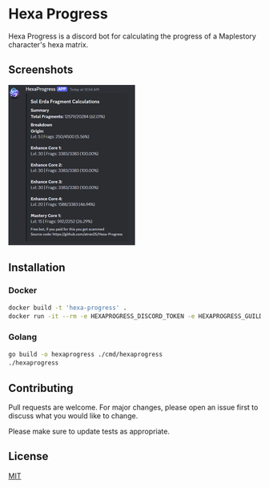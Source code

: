# Hexa Progress

Hexa Progress is a discord bot for calculating the progress of a Maplestory character's hexa matrix.

## Screenshots
![Hexa Progress](/screenshots/6-27-24.png)

## Installation
### Docker
```bash
docker build -t 'hexa-progress' .
docker run -it --rm -e HEXAPROGRESS_DISCORD_TOKEN -e HEXAPROGRESS_GUILD_ID hexa-progress
```
### Golang
```bash
go build -o hexaprogress ./cmd/hexaprogress
./hexaprogress
```

## Contributing

Pull requests are welcome. For major changes, please open an issue first
to discuss what you would like to change.

Please make sure to update tests as appropriate.

## License

[MIT](https://choosealicense.com/licenses/mit/)